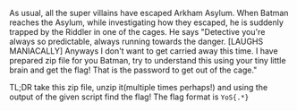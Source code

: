As usual, all the super villains have escaped Arkham Asylum. When Batman reaches the Asylum, 
while investigating how they escaped, he is suddenly trapped by the Riddler in one of the cages.
He says "Detective you're always so predictable, always running towards the danger. 
[LAUGHS MANIACALLY]
Anyways I don't want to get carried away this time.
I have prepared zip file for you Batman, try to understand this using your tiny little brain and 
get the flag! That is the password to get out of the cage."

TL;DR take this zip file, unzip it(multiple times perhaps!) and using the output of the given
script find the flag!
The flag format is `YoS{.*}`
